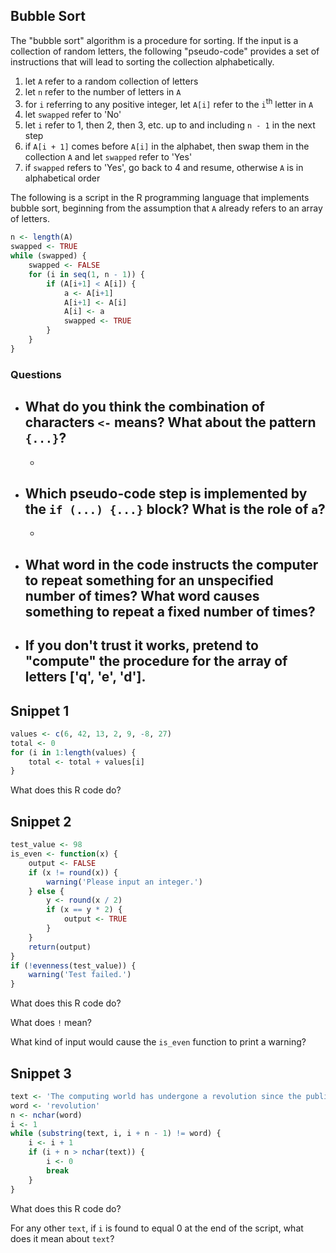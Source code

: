## Bubble Sort

The "bubble sort" algorithm is a procedure for sorting. If the input is a collection of random letters, the following "pseudo-code" provides a set of instructions that will lead to sorting the collection alphabetically.

1. let `A` refer to a random collection of letters
2. let `n` refer to the number of letters in `A`
3. for `i` referring to any positive integer, let `A[i]` refer to the `i`<sup>th</sup> letter in `A`
4. let `swapped` refer to 'No'
5. let `i` refer to 1, then 2, then 3, etc. up to and including `n - 1` in the next step
6. if `A[i + 1]` comes before `A[i]` in the alphabet, then swap them in the collection `A` and let `swapped` refer to 'Yes'
7. if `swapped` refers to 'Yes', go back to 4 and resume, otherwise `A` is in alphabetical order

The following is a script in the R programming language that implements bubble sort, beginning from the assumption that `A` already refers to an array of letters.

~~~r
n <- length(A)
swapped <- TRUE
while (swapped) {
    swapped <- FALSE
    for (i in seq(1, n - 1)) {
        if (A[i+1] < A[i]) {
            a <- A[i+1]
            A[i+1] <- A[i]
            A[i] <- a
            swapped <- TRUE
        }
    }
}
~~~

### Questions

- What do you think the combination of characters `<-` means? What about the pattern `{...}`?
    -
    - 
    
- Which pseudo-code step is implemented by the `if (...) {...}` block? What is the role of `a`?
    -
    -

- What word in the code instructs the computer to repeat something for an unspecified number of times? What word causes something to repeat a fixed number of times?
    -

- If you don't trust it works, pretend to "compute" the procedure for the array of letters ['q', 'e', 'd'].
    - 

## Snippet 1

```r
values <- c(6, 42, 13, 2, 9, -8, 27)
total <- 0
for (i in 1:length(values) {
    total <- total + values[i]
}
```

What does this R code do?

## Snippet 2

```r
test_value <- 98
is_even <- function(x) {
    output <- FALSE
    if (x != round(x)) {
        warning('Please input an integer.')
    } else {
        y <- round(x / 2)
        if (x == y * 2) {
            output <- TRUE
        }
    }
    return(output)
}
if (!evenness(test_value)) {
    warning('Test failed.')
}
```

What does this R code do?

What does `!` mean?

What kind of input would cause the `is_even` function to print a warning?
                      
## Snippet 3

```r
text <- 'The computing world has undergone a revolution since the publication of "The C Programming Language" in 1978.'
word <- 'revolution'
n <- nchar(word)
i <- 1
while (substring(text, i, i + n - 1) != word) {
    i <- i + 1
    if (i + n > nchar(text)) {
        i <- 0
        break
    }
}
```

What does this R code do?

For any other `text`, if `i` is found to equal 0 at the end of the script, what does it mean about `text`?
